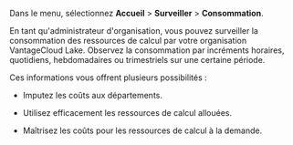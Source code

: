 Dans le menu, sélectionnez **Accueil** \> **Surveiller** \> **Consommation**.

En tant qu'administrateur d'organisation, vous pouvez surveiller la consommation des ressources de calcul par votre organisation VantageCloud Lake. Observez la consommation par incréments horaires, quotidiens, hebdomadaires ou trimestriels sur une certaine période.

Ces informations vous offrent plusieurs possibilités :

-   Imputez les coûts aux départements.

-   Utilisez efficacement les ressources de calcul allouées.

-   Maîtrisez les coûts pour les ressources de calcul à la demande.
